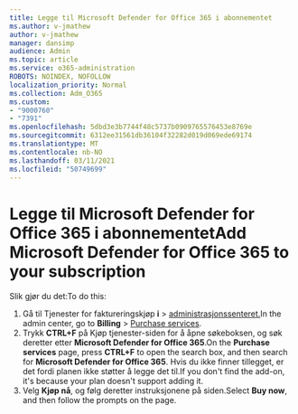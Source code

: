 ```yaml
---
title: Legge til Microsoft Defender for Office 365 i abonnementet
ms.author: v-jmathew
author: v-jmathew
manager: dansimp
audience: Admin
ms.topic: article
ms.service: o365-administration
ROBOTS: NOINDEX, NOFOLLOW
localization_priority: Normal
ms.collection: Adm_O365
ms.custom:
- "9000760"
- "7391"
ms.openlocfilehash: 5dbd3e3b7744f48c5737b0909765576453e8769e
ms.sourcegitcommit: 6312ee31561db36104f32282d019d069ede69174
ms.translationtype: MT
ms.contentlocale: nb-NO
ms.lasthandoff: 03/11/2021
ms.locfileid: "50749699"
---
```

# <a name="add-microsoft-defender-for-office-365-to-your-subscription"></a><span data-ttu-id="35e89-102">Legge til Microsoft Defender for Office 365 i abonnementet</span><span class="sxs-lookup"><span data-stu-id="35e89-102">Add Microsoft Defender for Office 365 to your subscription</span></span>

<span data-ttu-id="35e89-103">Slik gjør du det:</span><span class="sxs-lookup"><span data-stu-id="35e89-103">To do this:</span></span>

1. <span data-ttu-id="35e89-104">Gå til Tjenester for faktureringskjøp **i**  >  [administrasjonssenteret.](https://go.microsoft.com/fwlink/p/?linkid=868433)</span><span class="sxs-lookup"><span data-stu-id="35e89-104">In the admin center, go to **Billing** > [Purchase services](https://go.microsoft.com/fwlink/p/?linkid=868433).</span></span>
2. <span data-ttu-id="35e89-105">Trykk **CTRL+F** på  Kjøp tjenester-siden for å åpne søkeboksen, og søk deretter etter **Microsoft Defender for Office 365**.</span><span class="sxs-lookup"><span data-stu-id="35e89-105">On the **Purchase services** page, press **CTRL+F** to open the search box, and then search for **Microsoft Defender for Office 365**.</span></span> <span data-ttu-id="35e89-106">Hvis du ikke finner tillegget, er det fordi planen ikke støtter å legge det til.</span><span class="sxs-lookup"><span data-stu-id="35e89-106">If you don't find the add-on, it's because your plan doesn't support adding it.</span></span>
3. <span data-ttu-id="35e89-107">Velg **Kjøp nå**, og følg deretter instruksjonene på siden.</span><span class="sxs-lookup"><span data-stu-id="35e89-107">Select **Buy now**, and then follow the prompts on the page.</span></span>
